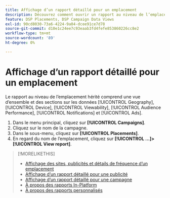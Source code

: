 ```yaml
---
title: Affichage d’un rapport détaillé pour un emplacement
description: Découvrez comment ouvrir un rapport au niveau de l’emplacement avec des sections sur les données [!UICONTROL Geography], [!UICONTROL Device], [!UICONTROL Viewability], [!UICONTROL Audience Performance], [!UICONTROL Notifications] et [!UICONTROL Ads].
feature: DSP Placements, DSP Campaign Data Views
exl-id: 90cd8030-73a6-4224-9a04-dcee91ce7d78
source-git-commit: d10e1c24ee7c93eaab3fd4fefe853860226cc8e2
workflow-type: tm+mt
source-wordcount: '89'
ht-degree: 0%

---
```


# Affichage d’un rapport détaillé pour un emplacement

Le rapport au niveau de l’emplacement hérité comprend une vue d’ensemble et des sections sur les données [!UICONTROL Geography], [!UICONTROL Device], [!UICONTROL Viewability], [!UICONTROL Audience Performance], [!UICONTROL Notifications] et [!UICONTROL Ads].

1. Dans le menu principal, cliquez sur **[!UICONTROL Campaigns]**.
1. Cliquez sur le nom de la campagne.
1. Dans le sous-menu, cliquez sur **[!UICONTROL Placements]**.
1. En regard du nom de l’emplacement, cliquez sur **[!UICONTROL ...]>[!UICONTROL View report]**.

>[!MORELIKETHIS]
>
>* [Affichage des sites, publicités et détails de fréquence d’un emplacement](/help/dsp/campaign-management/reports/placement-details-view.md)
>* [Affichage d’un rapport détaillé pour une publicité](/help/dsp/campaign-management/ads/ad-view-report.md)
>* [Affichage d’un rapport détaillé pour une campagne](/help/dsp/campaign-management/campaigns/campaign-view-report.md)
>* [À propos des rapports In-Platform](/help/dsp/campaign-management/reports/campaign-reports-about.md)
>* [À propos des rapports personnalisés](/help/dsp/reports/report-about.md)

